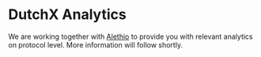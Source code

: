 # DutchX Analytics

We are working together with [Alethio](https://aleth.io/) to provide you with relevant analytics on protocol level. 
More information will follow shortly.
